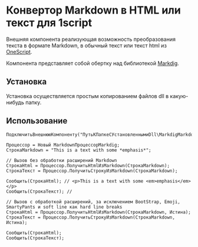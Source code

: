 ﻿# Конвертор Markdown в HTML или текст для 1script

Внешняя компонента реализующая возможность преобразования текста в формате Markdown, в обычный текст или текст html из [OneScript](https://github.com/EvilBeaver/OneScript).

Компонента представляет собой обертку над библиотекой [Markdig](https://github.com/lunet-io/markdig).


## Установка

Установка осуществляется простым копированием файлов dll в какую-нибудь папку.

## Использование

```bsl
ПодключитьВнешнююКомпоненту("ПутьКПапкеСУстановленнымиDll\MarkdigMarkdownProcessor.dll");

Процессор = Новый MarkdownПроцессорMarkdig;
СтрокаMarkdown = "This is a text with some *emphasis*";

// Вызов без обработки расширений Markdown
СтрокаHtml = Процессор.ПолучитьHtmlИзMarkdown(СтрокаMarkdown);
СтрокаТекст = Процессор.ПолучитьСтрокуИзMarkdown(СтрокаMarkdown);

Сообщить(СтрокаHtml); // <p>This is a text with some <em>emphasis</em></p>
Сообщить(СтрокаТекст); // 

// Вызов с обработкой расширений, за исключением BootStrap, Emoji, SmartyPants и soft line как hard line breaks
СтрокаHtml = Процессор.ПолучитьHtmlИзMarkdown(СтрокаMarkdown, Истина);
СтрокаТекст = Процессор.ПолучитьСтрокуИзMarkdown(СтрокаMarkdown, Истина);

Сообщить(СтрокаHtml);
Сообщить(СтрокаТекст);
```

